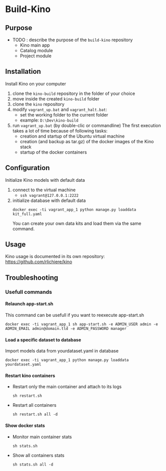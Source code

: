 # Build-Kino

## Purpose
* TODO : describe the purpose of the `build-kino` repository
  * Kino main app
  * Catalog module
  * Project module


## Installation
Install Kino on your computer
1. clone the `kino-build` repository in the folder of your choice
2. move inside the created `kino-build` folder
3. clone the `kino` repository
4. modify `vagrant_up.bat` and `vagrant_halt.bat`:
   * set the working folder to the current folder
   * example: `D:\Dev\kino-build`
5. run `vagrant_up.bat` (by double-clic or commandline)
   The first execution takes a lot of time because of following tasks:
   * creation and startup of the Ubuntu virtual machine
   * creation (and backup as tar.gz) of the docker images of the Kino stack
   * startup of the docker containers


## Configuration
Initialize Kino models with default data
1. connect to the virtual machine
   * `ssh vagrant@127.0.0.1:2222`
2. initialize database with default data
   ```
   docker exec -ti vagrant_app_1 python manage.py loaddata kit_full.yaml
   ```
   You can create your own data kits and load them via the same command.


## Usage
Kino usage is documented in its own repository: https://github.com/rlichiere/kino
 

## Troubleshooting

### Usefull commands

#### Relaunch app-start.sh
This command can be usefull if you want to reexecute app-start.sh
```
docker exec -ti vagrant_app_1 sh app-start.sh -e ADMIN_USER admin -e ADMIN_EMAIL admin@domain.tld -e ADMIN_PASSWORD manager
```

#### Load a specific dataset to database
Import models data from yourdataset.yaml in database
```
docker exec -ti vagrant_app_1 python manage.py loaddata yourdataset.yaml
```

#### Restart kino containers
* Restart only the main container and attach to its logs
  ```
  sh restart.sh
  ```
* Restart all containers
  ```
  sh restart.sh all -d
  ```

#### Show docker stats
* Monitor main container stats
  ```
  sh stats.sh
  ```
* Show all containers stats
  ```
  sh stats.sh all -d
  ```
